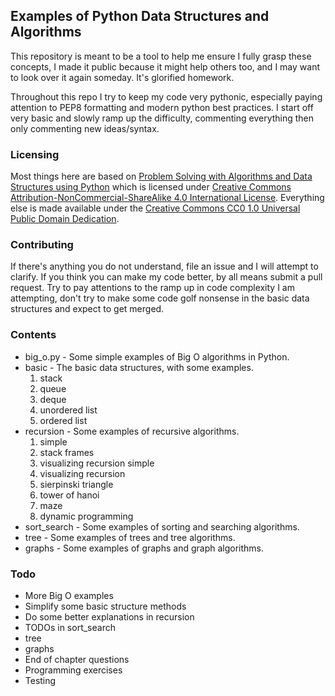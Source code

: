 ## Examples of Python Data Structures and Algorithms

This repository is meant to be a tool to help me ensure I fully grasp these concepts, I made it public because it might help others too, and I may want to look over it again someday. It's glorified homework.

Throughout this repo I try to keep my code very pythonic, especially paying attention to PEP8 formatting and modern python best practices. I start off very basic and slowly ramp up the difficulty, commenting everything then only commenting new ideas/syntax.

### Licensing
Most things here are based on [Problem Solving with Algorithms and Data Structures using Python](http://interactivepython.org/runestone/static/pythonds/index.html) which is licensed under
[Creative Commons Attribution-NonCommercial-ShareAlike 4.0 International License](http://creativecommons.org/licenses/by-nc-sa/4.0/). Everything else is made available under the [Creative Commons CC0 1.0 Universal Public Domain Dedication](https://creativecommons.org/publicdomain/zero/1.0/deed.en).

### Contributing
If there's anything you do not understand, file an issue and I will attempt to clarify. If you think you can make my code better, by all means submit a pull request. Try to pay attentions to the ramp up in code complexity I am attempting, don't try to make some code golf nonsense in the basic data structures and expect to get merged.

### Contents
* big_o.py - Some simple examples of Big O algorithms in Python.
* basic - The basic data structures, with some examples.
    1. stack
    2. queue
    3. deque
    4. unordered list
    5. ordered list
* recursion - Some examples of recursive algorithms.
    1. simple
    2. stack frames
    3. visualizing recursion simple
    4. visualizing recursion
    5. sierpinski triangle
    6. tower of hanoi
    7. maze
    8. dynamic programming
* sort_search - Some examples of sorting and searching algorithms.
* tree - Some examples of trees and tree algorithms.
* graphs - Some examples of graphs and graph algorithms.

### Todo
* More Big O examples
* Simplify some basic structure methods
* Do some better explanations in recursion
* TODOs in sort_search
* tree
* graphs
* End of chapter questions
* Programming exercises
* Testing